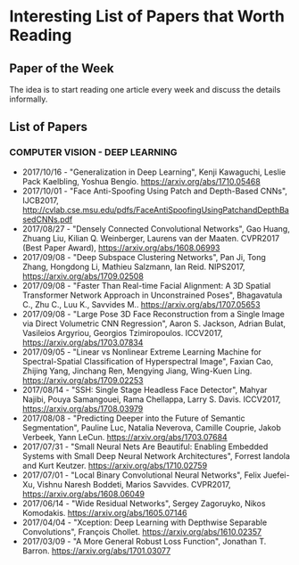 # Interesting List of Papers that Worth Reading

## Paper of the Week
The idea is to start reading one article every week and discuss the details informally.

## List of Papers

### COMPUTER VISION - DEEP LEARNING

- 2017/10/16 - "Generalization in Deep Learning", Kenji Kawaguchi, Leslie Pack Kaelbling, Yoshua Bengio. https://arxiv.org/abs/1710.05468
- 2017/10/01 - "Face Anti-Spoofing Using Patch and Depth-Based CNNs", IJCB2017, http://cvlab.cse.msu.edu/pdfs/FaceAntiSpoofingUsingPatchandDepthBasedCNNs.pdf
- 2017/08/27 - "Densely Connected Convolutional Networks", Gao Huang, Zhuang Liu, Kilian Q. Weinberger, Laurens van der Maaten. CVPR2017 (Best Paper Award), https://arxiv.org/abs/1608.06993
- 2017/09/08 - "Deep Subspace Clustering Networks", Pan Ji, Tong Zhang, Hongdong Li, Mathieu Salzmann, Ian Reid. NIPS2017, https://arxiv.org/abs/1709.02508
- 2017/09/08 - "Faster Than Real-time Facial Alignment: A 3D Spatial Transformer Network Approach in Unconstrained Poses", Bhagavatula C., Zhu C., Luu K., Savvides M.. https://arxiv.org/abs/1707.05653
- 2017/09/08 - "Large Pose 3D Face Reconstruction from a Single Image via Direct Volumetric CNN Regression",  Aaron S. Jackson, Adrian Bulat, Vasileios Argyriou, Georgios Tzimiropoulos. ICCV2017, https://arxiv.org/abs/1703.07834
- 2017/09/05 - "Linear vs Nonlinear Extreme Learning Machine for Spectral-Spatial Classification of Hyperspectral Image",  Faxian Cao, Zhijing Yang, Jinchang Ren, Mengying Jiang, Wing-Kuen Ling.
https://arxiv.org/abs/1709.02253
- 2017/08/14 - "SSH: Single Stage Headless Face Detector", Mahyar Najibi, Pouya Samangouei, Rama Chellappa, Larry S. Davis. ICCV2017, https://arxiv.org/abs/1708.03979
- 2017/08/08 - "Predicting Deeper into the Future of Semantic Segmentation", Pauline Luc, Natalia Neverova, Camille Couprie, Jakob Verbeek, Yann LeCun. https://arxiv.org/abs/1703.07684
- 2017/07/31 - "Small Neural Nets Are Beautiful: Enabling Embedded Systems with Small Deep Neural Network Architectures", Forrest Iandola and Kurt Keutzer. https://arxiv.org/abs/1710.02759
- 2017/07/01 - "Local Binary Convolutional Neural Networks", Felix Juefei-Xu, Vishnu Naresh Boddeti, Marios Savvides. CVPR2017, https://arxiv.org/abs/1608.06049
- 2017/06/14 - "Wide Residual Networks", Sergey Zagoruyko, Nikos Komodakis. https://arxiv.org/abs/1605.07146
- 2017/04/04 - "Xception: Deep Learning with Depthwise Separable Convolutions", François Chollet. https://arxiv.org/abs/1610.02357
- 2017/03/09 - "A More General Robust Loss Function", Jonathan T. Barron. https://arxiv.org/abs/1701.03077

